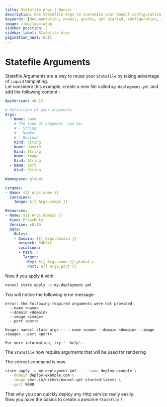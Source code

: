 ```yaml
---
title: Statefile Args | Nanocl
description: Use Statefile Args to customize your Nanocl configuration.
keywords: [documentation, nanocl, guides, get started, configuration, state, file, config, yaml, yml, statefile]
image: /img/logo.webp
sidebar_position: 2
sidebar_label: Statefile Args
pagination_next: null
---
```


# Statefile Arguments

Statefile Arguments are a way to reuse your `Statefile` by taking advantage of `Liquid` templating.<br />
Let considere this example, create a new file called `my-deployment.yml` and add the following content :

```yml
ApiVersion: v0.12

# Definition of your arguments
Args:
  - Name: name
    # The type of argument, can be:
    # - String
    # - Number
    # - Boolean
    Kind: String
  - Name: domain
    Kind: String
  - Name: image
    Kind: String
  - Name: port
    Kind: String

Namespace: global

Cargoes:
- Name: ${{ Args.name }}
  Container:
    Image: ${{ Args.image }}

Resources:
- Name: ${{ Args.domain }}
  Kind: ProxyRule
  Version: v0.10
  Data:
    Rules:
    - Domain: ${{ Args.domain }}
      Network: Public
      Locations:
      - Path: /
        Target:
          Key: ${{ Args.name }}.global.c
          Port: ${{ Args.port }}
```

Now if you apply it with:

```sh
nanocl state apply -s my-deployment.yml
```

You will notice the following error message:

```console
error: the following required arguments were not provided:
  --name <name>
  --domain <domain>
  --image <image>
  --port <port>

Usage: nanocl state args -- --name <name> --domain <domain> --image <image> --port <port>

For more information, try '--help'.
```

The `Statefile` now require arguments that will be used for rendering

The correct command is now:

```sh
state apply -s my-deployment.yml -- --name deploy-example \
  --domain deploy-example.com \
  --image ghcr.io/nxthat/nanocl-get-started:latest \
  --port 9000
```

That why you can quickly deploy any Http service really easily.<br />
Now you have the basics to create a awsome `Statefile` !
